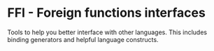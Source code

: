# FFI - Foreign functions interfaces

Tools to help you better interface with other languages. This includes binding generators and helpful language constructs.
